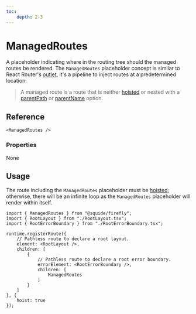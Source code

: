 ```yaml
---
toc:
    depth: 2-3
---
```


# ManagedRoutes

A placeholder indicating where in the routing tree should the managed routes be rendered. The `ManagedRoutes` placeholder concept is similar to React Router's [outlet](https://reactrouter.com/en/main/components/outlet), it's a pipeline to inject routes at a predetermined location.

> A managed route is a route that is neither [hoisted](../runtime/runtime-class.md#register-an-hoisted-route) or nested with a [parentPath](../runtime/runtime-class.md#register-nested-routes-under-an-existing-route) or [parentName](../runtime/runtime-class.md#register-a-named-route) option.

## Reference

```tsx
<ManagedRoutes />
```

### Properties

None

## Usage

The route including the `ManagedRoutes` placeholder must be [hoisted](../runtime/runtime-class.md#register-an-hoisted-route); otherwise, there will be an infinite loop as the `ManagedRoutes` placeholder will render within itself.

```tsx !#13,18 shell/src/register.tsx
import { ManagedRoutes } from "@squide/firefly";
import { RootLayout } from "./RootLayout.tsx";
import { RootErrorBoundary } from "./RootErrorBoundary.tsx";

runtime.registerRoute({
    // Pathless route to declare a root layout.
    element: <RootLayout />,
    children: [
        {
            // Pathless route to declare a root error boundary.
            errorElement: <RootErrorBoundary />,
            children: [
                ManagedRoutes
            ]
        }
    ]
}, {
    hoist: true
});
```
